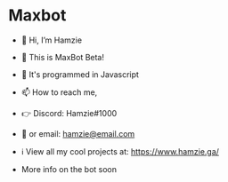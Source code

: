 # Maxbot
* 👋 Hi, I’m Hamzie
* 👀 This is MaxBot Beta!
* 🌱 It's programmed in Javascript
* 📫 How to reach me, 
* 👉 Discord: Hamzie#1000
* 📧 or email: hamzie@email.com 

* ℹ View all my cool projects at: https://www.hamzie.ga/

* More info on the bot soon


